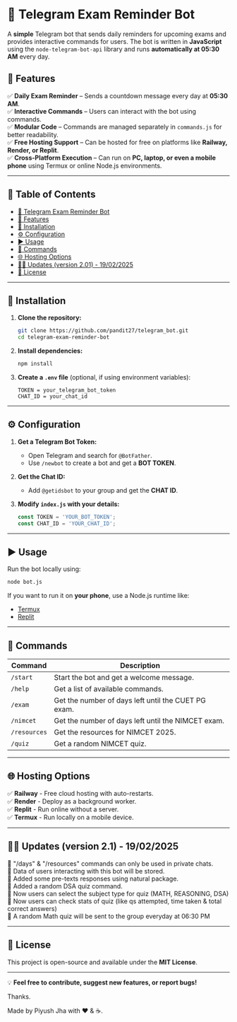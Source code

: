 # 📢 Telegram Exam Reminder Bot

A **simple** Telegram bot that sends daily reminders for upcoming exams and provides interactive commands for users. The bot is written in **JavaScript** using the `node-telegram-bot-api` library and runs **automatically at 05:30 AM** every day.

## 🚀 Features

✅ **Daily Exam Reminder** – Sends a countdown message every day at **05:30 AM**.  
✅ **Interactive Commands** – Users can interact with the bot using commands.  
✅ **Modular Code** – Commands are managed separately in `commands.js` for better readability.  
✅ **Free Hosting Support** – Can be hosted for free on platforms like **Railway, Render, or Replit**.  
✅ **Cross-Platform Execution** – Can run on **PC, laptop, or even a mobile phone** using Termux or online Node.js environments.

---

## 📜 Table of Contents
- [📢 Telegram Exam Reminder Bot](#-telegram-exam-reminder-bot)
- [🚀 Features](#-features)
- [🔧 Installation](#-installation)
- [⚙️ Configuration](#️-configuration)
- [▶️ Usage](#️-usage)
- [📌 Commands](#-commands)
- [🌐 Hosting Options](#-hosting-options)
- [🧑‍💻 Updates (version 2.01) - 19/02/2025](#-updates-version-201-19022025)
- [📄 License](#-license)


---

## 🔧 Installation

1. **Clone the repository:**  
   ```sh
   git clone https://github.com/pandit27/telegram_bot.git
   cd telegram-exam-reminder-bot
   ```

2. **Install dependencies:**  
   ```sh
   npm install
   ```

3. **Create a `.env` file** (optional, if using environment variables):
   ```env
   TOKEN = your_telegram_bot_token
   CHAT_ID = your_chat_id
   ```

---

## ⚙️ Configuration

1. **Get a Telegram Bot Token:**  
   - Open Telegram and search for `@BotFather`.
   - Use `/newbot` to create a bot and get a **BOT TOKEN**.
   
2. **Get the Chat ID:**  
   - Add `@getidsbot` to your group and get the **CHAT ID**.

3. **Modify `index.js` with your details:**  
   ```javascript
   const TOKEN = 'YOUR_BOT_TOKEN';
   const CHAT_ID = 'YOUR_CHAT_ID';
   ```

---

## ▶️ Usage

Run the bot locally using:
```sh
node bot.js
```

If you want to run it on **your phone**, use a Node.js runtime like:
- [Termux](https://f-droid.org/en/packages/com.termux/)
- [Replit](https://replit.com/)

---

## 📌 Commands

| Command  | Description |
|----------|-------------|
| `/start` | Start the bot and get a welcome message. |
| `/help`  | Get a list of available commands. |
| `/exam`  | Get the number of days left until the CUET PG exam. |
| `/nimcet`  | Get the number of days left until the NIMCET exam. |
| `/resources`  | Get the resources for NIMCET 2025. |
| `/quiz`  | Get a random NIMCET quiz. |

---

## 🌐 Hosting Options

✅ **Railway** - Free cloud hosting with auto-restarts.  
✅ **Render** - Deploy as a background worker.  
✅ **Replit** - Run online without a server.  
✅ **Termux** - Run locally on a mobile device.

---

## 🧑‍💻 Updates (version 2.1) - 19/02/2025

🔹 "/days" & "/resources" commands can only be used in private chats. <br>
🔹 Data of users interacting with this bot will be stored. <br>
🔹 Added some pre-texts responses using natural package. <br>
🔹 Added a random DSA quiz command. <br>
🔹 Now users can select the subject type for quiz (MATH, REASONING, DSA) <br>
🔹 Now users can check stats of quiz (like qs attempted, time taken & total correct answers) <br>
🔹 A random Math quiz will be sent to the group everyday at 06:30 PM

---

## 📄 License

This project is open-source and available under the **MIT License**.

---

💡 **Feel free to contribute, suggest new features, or report bugs!**

Thanks. 

Made by Piyush Jha with ❤️ & ☕.
